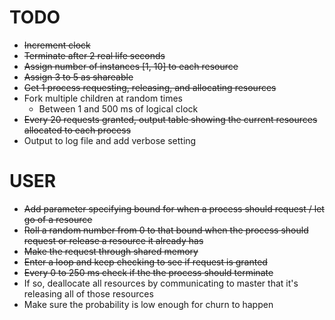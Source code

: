 # TODO
* ~~Increment clock~~
* ~~Terminate after 2 real life seconds~~
* ~~Assign number of instances [1, 10] to each resource~~
* ~~Assign 3 to 5 as shareable~~
* ~~Get 1 process requesting, releasing, and allocating resources~~
* Fork multiple children at random times
  * Between 1 and 500 ms of logical clock
* ~~Every 20 requests granted, output table showing the current resources allocated to each process~~
* Output to log file and add verbose setting

# USER
* ~~Add parameter specifying bound for when a process should request / let go of a resource~~
* ~~Roll a random number from 0 to that bound when the process should request or release a resource it already has~~
* ~~Make the request through shared memory~~
* ~~Enter a loop and keep checking to see if request is granted~~
* ~~Every 0 to 250 ms check if the the process should terminate~~
* If so, deallocate all resources by communicating to master that it's releasing all of those resources
* Make sure the probability is low enough for churn to happen
